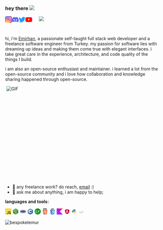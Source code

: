 ### hey there <img src="https://media.giphy.com/media/hvRJCLFzcasrR4ia7z/giphy.gif" width="25px">
<a href="https://www.instagram.com/emir.h_n/">
  <img align="left" alt="Emirhan's Instagram" width="22px" src="https://github.com/BespokeLemur/BespokeLemur/blob/main/src/img/png/instagram.png?raw=true" />
</a>
<a href="https://discordhub.com/profile/783416346544832512">
  <img align="left" alt="BespokeLemur's Discord" width="22px" src="https://raw.githubusercontent.com/BespokeLemur/BespokeLemur/5d506af2d3ca761052f9107f2f274beb9e2b627c/src/img/svg/discord.svg" />
</a>
<a href="https://twitter.com/BespokeLemur">
  <img align="left" alt="BespokeLemur | Twitter" width="22px" src="https://raw.githubusercontent.com/BespokeLemur/BespokeLemur/5d506af2d3ca761052f9107f2f274beb9e2b627c/src/img/svg/twitter.svg" />
</a>
<a href="https://www.youtube.com/channel/UCoIOLqlSdXjWPp3O2xXJ_nA">
  <img align="left" alt="BespokeLemur's Youtube" width="22px" src="https://raw.githubusercontent.com/BespokeLemur/BespokeLemur/5d506af2d3ca761052f9107f2f274beb9e2b627c/src/img/svg/youtube.svg" />
</a>
<a href="emirhanince.tk">
  <img align="left" alt="BespokeLemur's Web Sites" width="22px" src="https://github.com/BespokeLemur/BespokeLemur/blob/main/src/img/png/emirhanince.tk.png?raw=true" />
</a>

![](https://visitor-badge.glitch.me/badge?page_id=bespokelemur.bespokelemur)

<br />

hi, i'm [Emirhan](https://emirhanince.tk), a passionate self-taught full stack web developer and a freelance software engineer from Turkey. my passion for software lies with dreaming up ideas and making them come true with elegant interfaces. i take great care in the experience, architecture, and code quality of the things I build.

i am also an open-source enthusiast and maintainer. i learned a lot from the open-source community and i love how collaboration and knowledge sharing happened through open-source.

  <img align="right" alt="GIF" src="https://github.com/abhisheknaiidu/abhisheknaiidu/blob/master/code.gif?raw=true" width="500" height="320"/>
  
- 💼 any freelance work? do reach, [email](mailto:mail@emirhanince.tk) :)
- 💬 ask me about anything, i am happy to help;

**languages and tools:**  

<code><img height="20" src="https://raw.githubusercontent.com/github/explore/80688e429a7d4ef2fca1e82350fe8e3517d3494d/topics/javascript/javascript.png"></code>
<code><img height="20" src="https://raw.githubusercontent.com/github/explore/80688e429a7d4ef2fca1e82350fe8e3517d3494d/topics/nodejs/nodejs.png"></code>
<code><img height="20" src="https://raw.githubusercontent.com/github/explore/80688e429a7d4ef2fca1e82350fe8e3517d3494d/topics/php/php.png"></code>
<code><img height="20" src="https://raw.githubusercontent.com/github/explore/80688e429a7d4ef2fca1e82350fe8e3517d3494d/topics/cpp/cpp.png"></code>
<code><img height="20" src="https://raw.githubusercontent.com/github/explore/80688e429a7d4ef2fca1e82350fe8e3517d3494d/topics/csharp/csharp.png"></code>
<code><img height="20" src="https://raw.githubusercontent.com/github/explore/80688e429a7d4ef2fca1e82350fe8e3517d3494d/topics/html/html.png"></code>
<code><img height="20" src="https://raw.githubusercontent.com/github/explore/80688e429a7d4ef2fca1e82350fe8e3517d3494d/topics/css/css.png"></code>
<code><img height="20" src="https://raw.githubusercontent.com/github/explore/80688e429a7d4ef2fca1e82350fe8e3517d3494d/topics/kotlin/kotlin.png"></code>
<code><img height="20" src="https://raw.githubusercontent.com/github/explore/80688e429a7d4ef2fca1e82350fe8e3517d3494d/topics/angular/angular.png"></code>
<code><img height="20" src="https://raw.githubusercontent.com/github/explore/80688e429a7d4ef2fca1e82350fe8e3517d3494d/topics/python/python.png"></code>
<code><img height="20" src="https://raw.githubusercontent.com/github/explore/80688e429a7d4ef2fca1e82350fe8e3517d3494d/topics/mysql/mysql.png"></code>

<p> <img src="https://github-readme-stats.vercel.app/api?username=bespokelemur&show_icons=true&theme=gotham" alt="bespokelemur" />
